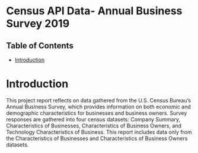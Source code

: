 # Census API Data- Annual Business Survey 2019
## Table of Contents
* [Introduction](#introduction)


# Introduction
This project report reflects on data gathered from the U.S. Census Bureau’s Annual Business Survey, which provides information on both economic and demographic characteristics for businesses and business owners. Survey responses are gathered into four census datasets: Company Summary, Characteristics of Businesses, Characteristics of Business Owners, and Technology Characteristics of Business. This report includes data only from the Characteristics of Businesses and Characteristics of Business Owners datasets. 
